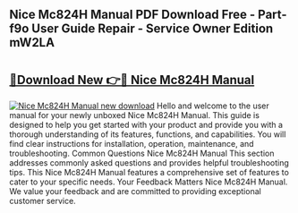 ## Nice Mc824H Manual PDF Download Free - Part-f9o User Guide Repair - Service Owner Edition mW2LA

# <h2><a href="http://cf25941.oget.top/?id=Nice+Mc824H+Manual">🔗Download New 👉🔴 Nice Mc824H Manual</a></h2>

[![Nice Mc824H Manual new download](https://i.imgur.com/5g1atiW.png)](http://cf25941.oget.top/?id=Nice+Mc824H+Manual)
Hello and welcome to the user manual for your newly unboxed Nice Mc824H Manual. This guide is designed to help you get started with your product and provide you with a thorough understanding of its features, functions, and capabilities. You will find clear instructions for installation, operation, maintenance, and troubleshooting. Common Questions Nice Mc824H Manual This section addresses commonly asked questions and provides helpful troubleshooting tips. This Nice Mc824H Manual features a comprehensive set of features to cater to your specific needs. Your Feedback Matters Nice Mc824H Manual. We value your feedback and are committed to providing exceptional customer service.
